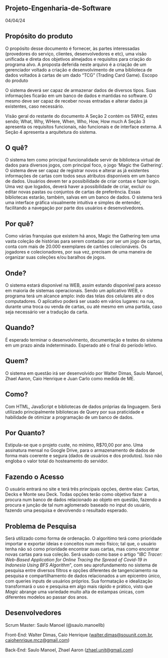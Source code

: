 ## Projeto-Engenharia-de-Software
04/04/24
## Propósito do produto

O propósito desse documento é fornecer, às partes interessadas (provedores do serviço, clientes, desenvolvedores e etc), uma visão unificada e direta dos objetivos almejados e requisitos para criação do programa alvo. A proposta deferida neste arquivo é a criação de um gerenciador voltado a criação e desenvolvimento de uma biblioteca de dados voltados à cartas de um dado “TCG” (Trading Card Game).
Escopo do produto

O sistema deverá ser capaz de armazenar dados de diversos tipos. Suas informações ficarão em um banco de dados e mantidas no software. O mesmo deve ser capaz de receber novas entradas e alterar dados já existentes, caso necessário.

Visão geral do restante do documento
	A Seção 2 contém os 5WH2, estes sendo; What, Why, WHere, When, Who, How, How much
	A Seção 3 apresenta os requisitos funcionais, não funcionais e de interface externa.
	A Seção 4 apresenta a arquitetura do sistema.



## O quê?
	
  O sistema tem como principal funcionalidade servir de biblioteca virtual de dados para diversos jogos, com principal foco, o jogo ‘Magic the Gathering’. O sistema deve ser capaz de registrar novos e alterar as já existentes informações de cartas com todos seus atributos disponíveis em um banco de dados.
Usuários devem ter a possibilidade de criar contas e fazer login. Uma vez que logados, deverá haver a possibilidade de criar, excluir ou editar novas pastas ou conjuntos de cartas de preferência. Essas bibliotecas estarão, também, salvas em um banco de dados.
  O sistema terá uma interface gráfica visualmente intuitiva e simples de entender, facilitando a navegação por parte dos usuários e desenvolvedores.

## Por quê?
	
  Como várias franquias que existem há anos, Magic the Gathering tem uma vasta coleção de histórias para serem contadas: por ser um jogo de cartas, conta com mais de 20.000 exemplares de cartões colecionáveis. Os jogadores e colecionadores, por sua vez, precisam de uma maneira de organizar suas coleções e/ou baralhos de jogos.

## Onde?

  O sistema estará disponível na WEB, assim estando disponível para acesso em maioria de sistemas operacionais. 
Sendo um aplicativo WEB, o programa terá um alcance amplo: indo das telas dos celulares até o dos computadores. O aplicativo poderá ser usado em vários lugares: na rua, durante uma troca ou venda de cartas, ou até mesmo em uma partida, caso seja necessário ver a tradução da carta.

## Quando?

  É esperado terminar o desenvolvimento, documentação e testes do sistema em um prazo ainda indeterminado. Esperado até o final do período letivo.

## Quem?

  O sistema em questão irá ser desenvolvido por Walter Dimas, Saulo Manoel, Zhael Aaron, Caio Henrique e Juan Carlo como medida de ME.

## Como?

  Com HTML, JavaScript e bibliotecas de dados próprias da linguagem. Será utilizado principalmente bibliotecas de Query por sua praticidade e habilidade de otimizar a programação de um banco de dados.

## Por Quanto?
	
   Estipula-se que o projeto custe, no mínimo, R$70,00 por ano. Uma assinatura mensal no Google Drive, para o armazenamento de dados de forma mais coerente e segura (dados de usuários e dos produtos). Isso não engloba o valor total do hosteamento do servidor.

## Fazendo o Acesso

   
  O usuário entrará no site e terá três principais opções, dentre elas: Cartas, Decks e Monte seu Deck. Todas opções terão como objetivo fazer a procura num banco de dados relacionado ao objeto em questão, fazendo a procura e junção de tal num aglomerado baseado no input do usuário, fazendo uma pesquisa e devolvendo o resultado esperado.
  

## Problema de Pesquisa 

Será utilizado como forma de ordenação. O algoritimo terá como prioridade importar e exportar ideias e conceitos num meio físico; tal que, o usuário tenha não só como prioridade encontrar suas cartas, mas como encontrar novas cartas para sua coleção.
 Será usado como base o artigo "_IBC Tracer: Web-Based Application for Online Tracing the Spread of Covid-19 in Indonesia Using BFS Algorithm_", com seu aprofundamento no sistema de pesquisa entre diversos filtros e opções diferentes de tangenciamento na pesquisa e compartilhamento de dados relacionados a um epicentro único, com queries inputs de usuários próprios. Sua formatação e idealização transformará o uso e pesquisa em algo mais rápido e prático, visto que _Magic_ abrange uma variedade muito alta de estampas únicas, com diferentes modelos ao passar dos anos.
  

  



## Desenvolvedores


Scrum Master: Saulo Manoel (@saulo.manoellb)

Front-End: Walter Dimas, Caio Henrique (walter.dimas@souunit.com.br, caiohenrique.mcz@gmail.com)

Back-End: Saulo Manoel, Zhael Aaron (zhael.unit@gmail.com)
